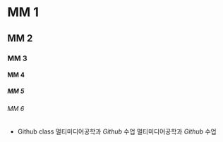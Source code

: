 # MM 1
## MM 2
### MM 3
#### MM 4
##### MM 5
###### MM 6

+ Github class
멀티미디어공학과 *Github* 수업
멀티미디어공학과 _Github_ 수업
